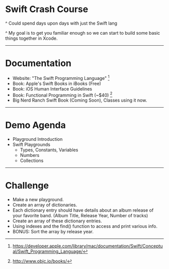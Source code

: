 # Swift Crash Course

^ Could spend days upon days with just the Swift lang

^ My goal is to get you familiar enough so we can start to build some basic things together in Xcode.

--- 

# Documentation

* Website: "The Swift Programming Language" [^1]
* Book: Apple's Swift Books in iBooks (Free)
* Book: iOS Human Interface Guidelines
* Book: Functional Programming in Swift  (~$40) [^2]
* Big Nerd Ranch Swift Book (Coming Soon), Classes using it now.

[^1]: https://developer.apple.com/library/mac/documentation/Swift/Conceptual/Swift_Programming_Language/
[^2]: http://www.objc.io/books/

--- 

# Demo Agenda

* Playground Introduction
* Swift Playgrounds
	* Types, Constants, Variables
	* Numbers
	* Collections

--- 

# Challenge

* Make a new playground.
* Create an array of dictionaries. 
* Each dictionary entry should have details about an album release of your favorite band. (Album Title, Release Year, Number of tracks)
* Create an array of these dictionary entries.
* Using indexes and the find() function to access and print various info.
* BONUS: Sort the array by release year.

